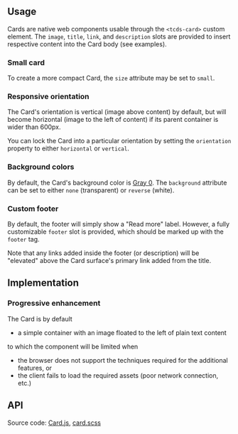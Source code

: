 <!--lead The Card component displays a snippet for content of a different page, including its associated image, title, description, and link. lead-->

<!--twig
{% embed "@tch/includes/example.html.twig" %}
{% block result %}
<tcds-card>
  <img slot="image" src="https://www.texaschildrensurgentcare.org/sites/urgentcare/files/2022-07/MyChart%20video%20visits.png" alt="">
  <a slot="title" href="#some-page">Card title</a>
  <p slot="description">
    Lorem ipsum dolor sit amet, consectetur adipiscing elit, sed do
    eiusmod tempor incididunt.
  </p>
</tcds-card>
{% endblock %}
{% block code %}
<tcds-card>
  <img slot="image" src="image.jpg" alt="">
  <a slot="title" href="#some-page">Card title</a>
  <p slot="description">
    Lorem ipsum dolor sit amet, consectetur adipiscing elit, sed do
    eiusmod tempor incididunt.
  </p>
</tcds-card>
{% endblock %}
{% endembed %}
twig-->

## Usage
Cards are native web components usable through the `<tcds-card>` custom element. The `image`, `title`, `link`, and `description` slots are provided to insert respective content into the Card body (see examples).

### Small card
To create a more compact Card, the `size` attribute may be set to `small`.

<!--twig
{% embed "@tch/includes/example.html.twig" %}
{% block result %}
<tcds-card size="small">
  <img slot="image" src="https://www.texaschildrensurgentcare.org/sites/urgentcare/files/2022-07/MyChart%20video%20visits.png" alt="">
  <a slot="title" href="#some-page">Example small card</a>
  <p slot="description">
    Lorem ipsum dolor sit amet, consectetur adipiscing elit, sed do
    eiusmod tempor incididunt.
  </p>
</tcds-card>
{% endblock %}
{% block code %}
<tcds-card size="small">
  <img slot="image" src="image.jpg" alt="">
  <a slot="title" href="#some-page">Example small card</a>
  <p slot="description">
    Lorem ipsum dolor sit amet, consectetur adipiscing elit, sed do
    eiusmod tempor incididunt.
  </p>
</tcds-card>
{% endblock %}
{% endembed %}
twig-->

### Responsive orientation
The Card's orientation is vertical (image above content) by default, but will become horizontal (image to the left of content) if its parent container is wider than 600px.

You can lock the Card into a particular orientation by setting the `orientation` property to either `horizontal` or `vertical`.

<!--twig
{% embed "@tch/includes/example.html.twig" %}
{% block result %}
<tcds-card orientation="vertical">
  <img slot="image" src="https://www.texaschildrensurgentcare.org/sites/urgentcare/files/2022-07/MyChart%20video%20visits.png" alt="">
  <a slot="title" href="#some-page">Example vertically locked card</a>
  <p slot="description">
    Lorem ipsum dolor sit amet, consectetur adipiscing elit, sed do
    eiusmod tempor incididunt.
  </p>
</tcds-card>
{% endblock %}
{% block code %}
<tcds-card orientation="vertical">
  <img slot="image" src="image.jpg" alt="">
  <a slot="title" href="#some-page">Example vertically locked card</a>
  <p slot="description">
    Lorem ipsum dolor sit amet, consectetur adipiscing elit, sed do
    eiusmod tempor incididunt.
  </p>
</tcds-card>
{% endblock %}
{% endembed %}
twig-->

### Background colors
By default, the Card's background color is [Gray 0](/design/color#palette). The `background` attribute can be set to either `none` (transparent) or `reverse` (white).

<!--twig
{% embed "@tch/includes/example.html.twig" %}
{% block result %}
<tcds-card background="reverse">
  <img slot="image" src="https://www.texaschildrensurgentcare.org/sites/urgentcare/files/2022-07/MyChart%20video%20visits.png" alt="">
  <a slot="title" href="#some-page">Example card with white background</a>
  <p slot="description">
    Lorem ipsum dolor sit amet, consectetur adipiscing elit, sed do
    eiusmod tempor incididunt.
  </p>
</tcds-card>
{% endblock %}
{% block code %}
<tcds-card background="reverse">
  <img slot="image" src="image.jpg" alt="">
  <a slot="title" href="#some-page">Example card with white background</a>
  <p slot="description">
    Lorem ipsum dolor sit amet, consectetur adipiscing elit, sed do
    eiusmod tempor incididunt.
  </p>
</tcds-card>
{% endblock %}
{% endembed %}
twig-->

### Custom footer
By default, the footer will simply show a "Read more" label. However, a fully customizable `footer` slot is provided, which should be marked up with the `footer` tag.

<!--twig
{% embed "@tch/includes/example.html.twig" %}
{% block result %}
<tcds-card>
  <img slot="image" src="https://www.texaschildrensurgentcare.org/sites/urgentcare/files/2022-07/MyChart%20video%20visits.png" alt="">
  <a slot="title" href="#some-page">Example card with custom footer</a>
  <p slot="description">
    Lorem ipsum dolor sit amet, consectetur adipiscing elit, sed do
    eiusmod tempor incididunt.
  </p>
  <footer slot="footer">
    <a href="#link-1">Link 1</a>
    <a href="#link-2">Link 2</a>
  </footer>
</tcds-card>
{% endblock %}
{% block code %}
<tcds-card>
  <img slot="image" src="image.jpg" alt="">
  <a slot="title" href="#some-page">Example card with custom footer</a>
  <p slot="description">
    Lorem ipsum dolor sit amet, consectetur adipiscing elit, sed do
    eiusmod tempor incididunt.
  </p>
  <footer slot="footer">
    <a href="#link-1">Link 1</a>
    <a href="#link-2">Link 2</a>
  </footer>
</tcds-card>
{% endblock %}
{% endembed %}
twig-->

Note that any links added inside the footer (or description) will be "elevated" above the Card surface's primary link added from the title.

## Implementation
### Progressive enhancement
The Card is by default
* a simple container with an image floated to the left of plain text content

to which the component will be limited when
* the browser does not support the techniques required for the additional features, or
* the client fails to load the required assets (poor network connection, etc.)

## API
<!--twig
{{ include("@tch/includes/api.html.twig", {
  properties: [
    {
      name: "size",
      type: "string",
      description: "Available option is <code>small</code>.",
      required: "no",
    },
    {
      name: "orientation",
      type: "string",
      description: "One of <code>vertical</code> or <code>horizontal</code>.",
      required: "no",
    },
    {
      name: "background",
      type: "string",
      description: "One of <code>none</code> (transparent) or <code>reverse</code> (white).",
      required: "no",
    },
    {
      name: "dividier",
      type: "boolean",
      description: "Adds an accentual divider between the image and content when vertically oriented. To enable, add the attribute with no value. To disable, omit the attribute.",
      required: "no",
    },
    {
      name: "image",
      type: "string",
      description: "One of <code>contain</code> or <code>cover</code> (default) to determine how and whether to scale or crop the Card's image. See <a href='https://developer.mozilla.org/en-US/docs/Web/CSS/object-fit'><code>object-fit</code> CSS property</a>.",
      required: "no",
    },
  ]
}) }}
twig-->

Source code: [Card.js](https://github.com/jacecotton/tcds/blob/main/assets/scripts/components/Card.js), [card.scss](https://github.com/jacecotton/tcds/blob/main/assets/styles/%40tcds/components/card.scss)

<!--
https://open-ui.org/components/card.research
https://ant.design/components/card/
https://www.lightningdesignsystem.com/components/cards/
-->